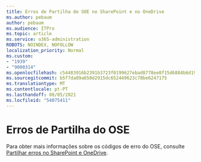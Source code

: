 ```yaml
---
title: Erros de Partilha de SOE no SharePoint e no OneDrive
ms.author: pebaum
author: pebaum
ms.audience: ITPro
ms.topic: article
ms.service: o365-administration
ROBOTS: NOINDEX, NOFOLLOW
localization_priority: Normal
ms.custom:
- "1939"
- "9000314"
ms.openlocfilehash: c54483916b2391b3723f0199627ebad8778ee8f15d6884b6d19b1f59f7093918
ms.sourcegitcommit: b5f7da89a650d2915dc652449623c78be6247175
ms.translationtype: MT
ms.contentlocale: pt-PT
ms.lasthandoff: 08/05/2021
ms.locfileid: "54075411"
---
```

# <a name="ose-sharing-errors"></a>Erros de Partilha do OSE

Para obter mais informações sobre os códigos de erro do OSE, consulte [Partilhar erros no SharePoint e OneDrive](https://docs.microsoft.com/sharepoint/sharepoint-onedrive-error-message).

